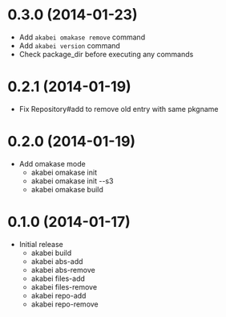 # 0.3.0 (2014-01-23)
- Add `akabei omakase remove` command
- Add `akabei version` command
- Check package_dir before executing any commands

# 0.2.1 (2014-01-19)
- Fix Repository#add to remove old entry with same pkgname

# 0.2.0 (2014-01-19)
- Add omakase mode
    - akabei omakase init
    - akabei omakase init --s3
    - akabei omakase build

# 0.1.0 (2014-01-17)
- Initial release
    - akabei build
    - akabei abs-add
    - akabei abs-remove
    - akabei files-add
    - akabei files-remove
    - akabei repo-add
    - akabei repo-remove
